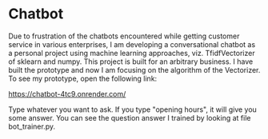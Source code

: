 # Chatbot
Due to frustration of the chatbots encountered while getting customer service in various enterprises, I am developing a conversational chatbot as a personal project using machine learning approaches, viz. TfidfVectorizer of sklearn and numpy. This project is built for an arbitrary business.
I have built the prototype and now I am focusing on the algorithm of the Vectorizer.
To see my prototype, open the following link:

https://chatbot-4tc9.onrender.com/

Type whatever you want to ask. If you type "opening hours", it will give you some answer. You can see the question answer I trained by looking at file bot_trainer.py.
